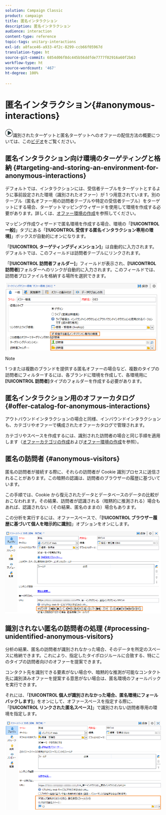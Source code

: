 ```yaml
---
solution: Campaign Classic
product: campaign
title: 匿名インタラクション
description: 匿名インタラクション
audience: interaction
content-type: reference
topic-tags: unitary-interactions
exl-id: a8face46-a933-4f2c-8299-ccb66f05967d
translation-type: ht
source-git-commit: 6854d06f8dc445b56ddfde7777f02916a60f2b63
workflow-type: ht
source-wordcount: '467'
ht-degree: 100%

---
```


# 匿名インタラクション{#anonymous-interactions}

![](assets/do-not-localize/how-to-video.png)識別されたターゲットと匿名ターゲットへのオファーの配信方法の概要については、この[ビデオ](https://helpx.adobe.com/jp/campaign/classic/how-to/indetified-and-anonymous-interaction-in-acv6.html?playlist=/ccx/v1/collection/product/campaign/classic/segment/digital-marketers/explevel/intermediate/applaunch/get-started/collection.ccx.js&amp;ref=helpx.adobe.com)をご覧ください。

## 匿名インタラクション向け環境のターゲティングと格納 {#targeting-and-storing-an-environment-for-anonymous-interactions}

デフォルトでは、インタラクションには、受信者テーブルをターゲットとするように事前設定された環境（識別されたオファー）が 1 つ用意されています。別のテーブル（匿名オファー用の訪問者テーブルや特定の受信者テーブル）をターゲットにする場合、ターゲットマッピングウィザードを使用して環境を作成する必要があります。詳しくは、[オファー環境の作成](../../interaction/using/live-design-environments.md#creating-an-offer-environment)を参照してください。

マッピング作成ウィザードで匿名環境を作成する場合、環境の「**[!UICONTROL 一般]**」タブにある「**[!UICONTROL 受信する匿名インタラクション専用の環境]**」ボックスが自動的にオンになります。

「**[!UICONTROL ターゲティングディメンション]**」は自動的に入力されます。デフォルトでは、このフィールドは訪問者テーブルにリンクされます。

「**[!UICONTROL 訪問者フォルダー]**」フィールドが表示され、**[!UICONTROL 訪問者]**&#x200B;フォルダーへのリンクが自動的に入力されます。このフィールドでは、訪問者プロファイルを格納する場所を選択できます。

![](assets/anonymous_environment_option.png)

>[!NOTE]
>
>1 つまたは複数のブランドを提供する匿名オファーの場合など、複数のタイプの訪問者にフィルターするには、各ブランドに環境を作成して、各環境用に&#x200B;**[!UICONTROL 訪問者]**&#x200B;タイプのフォルダーを作成する必要があります。

## 匿名インタラクション用のオファーカタログ {#offer-catalog-for-anonymous-interactions}

アウトバウンドインタラクションの場合と同様、インバウンドインタラクションも、カテゴリやオファーで構成されたオファーカタログで管理されます。

カテゴリやスペースを作成するには、識別された訪問者の場合と同じ手順を適用します（[オファーカテゴリの作成](../../interaction/using/creating-offer-categories.md)および[オファー環境の作成](../../interaction/using/live-design-environments.md#creating-an-offer-environment)を参照）。

## 匿名の訪問者 {#anonymous-visitors}

匿名の訪問者が接続する際に、それらの訪問者が Cookie 識別プロセスに送信されることがあります。この暗黙の認識は、訪問者のブラウザーの履歴に基づいています。

この手順では、Cookie から復元されたデータとデータベースのデータの比較がおこなわれます。その結果、訪問者が認識される（暗黙的に推測される）場合もあれば、認識されない（その結果、匿名のままの）場合もあります。

この分析を実行するには、オファースペースで、「**[!UICONTROL ブラウザー履歴に基づいて個人を暗示的に識別]**」オプションをオンにします。

![](assets/identification_anonymous_visitors.png)

## 識別されない匿名の訪問者の処理 {#processing-unidentified-anonymous-visitors}

分析の結果、匿名の訪問者が識別されなかった場合、そのデータを所定のスペースに格納できます。これにより、指定したタイポロジルールに合致する、特にこのタイプの訪問者向けのオファーを提案できます。

コンタクト先を識別できる要素がない場合や、暗黙的な推測が可能なコンタクト先に識別済みオファーを提案する意思がない場合は、匿名環境のフォールバックを実行できます。

それには、「**[!UICONTROL 個人が識別されなかった場合、匿名環境にフォールバックします]**」をオンにして、オファースペースを指定する際に、「**[!UICONTROL リンクされた匿名スペース]**」で識別されない訪問者専用の環境を指定します。

![](assets/anonymous_to_anonymous_environment.png)
